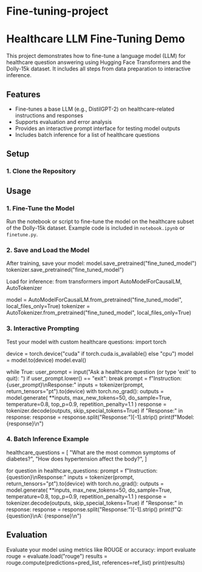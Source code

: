 # Fine-tuning-project


# Healthcare LLM Fine-Tuning Demo

This project demonstrates how to fine-tune a language model (LLM) for healthcare question answering using Hugging Face Transformers and the Dolly-15k dataset. It includes all steps from data preparation to interactive inference.

## Features

- Fine-tunes a base LLM (e.g., DistilGPT-2) on healthcare-related instructions and responses
- Supports evaluation and error analysis
- Provides an interactive prompt interface for testing model outputs
- Includes batch inference for a list of healthcare questions

## Setup

### 1. Clone the Repository

## Usage

### 1. Fine-Tune the Model

Run the notebook or script to fine-tune the model on the healthcare subset of the Dolly-15k dataset. Example code is included in `notebook.ipynb` or `finetune.py`.

### 2. Save and Load the Model

After training, save your model:
model.save_pretrained("fine_tuned_model")
tokenizer.save_pretrained("fine_tuned_model")

Load for inference:
from transformers import AutoModelForCausalLM, AutoTokenizer

model = AutoModelForCausalLM.from_pretrained("fine_tuned_model", local_files_only=True)
tokenizer = AutoTokenizer.from_pretrained("fine_tuned_model", local_files_only=True)


### 3. Interactive Prompting

Test your model with custom healthcare questions:
import torch

device = torch.device("cuda" if torch.cuda.is_available() else "cpu")
model = model.to(device)
model.eval()

while True:
user_prompt = input("Ask a healthcare question (or type 'exit' to quit): ")
if user_prompt.lower() == "exit":
break
prompt = f"Instruction: {user_prompt}\nResponse:"
inputs = tokenizer(prompt, return_tensors="pt").to(device)
with torch.no_grad():
outputs = model.generate(
**inputs,
max_new_tokens=50,
do_sample=True,
temperature=0.8,
top_p=0.9,
repetition_penalty=1.1
)
response = tokenizer.decode(outputs, skip_special_tokens=True)
if "Response:" in response:
response = response.split("Response:")[-1].strip()
print(f"Model: {response}\n")

### 4. Batch Inference Example

healthcare_questions = [
"What are the most common symptoms of diabetes?",
"How does hypertension affect the body?",
]

for question in healthcare_questions:
prompt = f"Instruction: {question}\nResponse:"
inputs = tokenizer(prompt, return_tensors="pt").to(device)
with torch.no_grad():
outputs = model.generate(
**inputs,
max_new_tokens=50,
do_sample=True,
temperature=0.8,
top_p=0.9,
repetition_penalty=1.1
)
response = tokenizer.decode(outputs, skip_special_tokens=True)
if "Response:" in response:
response = response.split("Response:")[-1].strip()
print(f"Q: {question}\nA: {response}\n")



## Evaluation

Evaluate your model using metrics like ROUGE or accuracy:
import evaluate
rouge = evaluate.load("rouge")
results = rouge.compute(predictions=pred_list, references=ref_list)
print(results)
